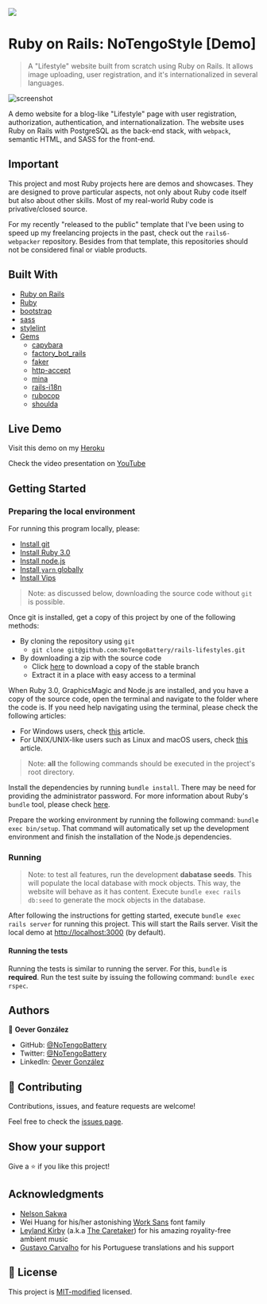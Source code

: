 ![](https://img.shields.io/badge/Microverse-blueviolet)

# Ruby on Rails: NoTengoStyle [Demo]

> A "Lifestyle" website built from scratch using Ruby on Rails. It allows image uploading, user registration, and it's internationalized in several languages.

![screenshot](./doc/screenshot.gif)

A demo website for a blog-like "Lifestyle" page with user registration, authorization, authentication, and internationalization. The website uses Ruby on Rails with PostgreSQL as the back-end stack, with `webpack`, semantic HTML, and SASS for the front-end.

## Important

This project and most Ruby projects here are demos and showcases. They are designed to prove particular aspects, not only about Ruby code itself but also about other skills. Most of my real-world Ruby code is privative/closed source.

For my recently "released to the public" template that I've been using to speed up my freelancing projects in the past, check out the `rails6-webpacker` repository. Besides from that template, this repositories should not be considered final or viable products.

## Built With

-   [Ruby on Rails](https://rubyonrails.org/)
-   [Ruby](https://www.ruby-lang.org/en/)
-   [bootstrap](https://getbootstrap.com/)
-   [sass](https://sass-lang.com/)
-   [stylelint](https://stylelint.io/)
-   [Gems](https://rubygems.org/)
    -   [capybara](https://rubygems.org/gems/capybara/)
    -   [factory_bot_rails](https://rubygems.org/gems/factory_bot_rails/)
    -   [faker](https://rubygems.org/gems/faker/)
    -   [http-accept](https://rubygems.org/gems/http-accept/)
    -   [mina](https://rubygems.org/gems/mina/)
    -   [rails-i18n](https://rubygems.org/gems/rails-i18n/)
    -   [rubocop](https://rubygems.org/gems/rubocop/)
    -   [shoulda](https://rubygems.org/gems/shoulda/)

## Live Demo

Visit this demo on my [Heroku](https://serene-cliffs-85459.herokuapp.com/)

Check the video presentation on [YouTube](https://youtu.be/GATarBv2JLc/)

## Getting Started

### Preparing the local environment

For running this program locally, please:

-   [Install git](https://git-scm.com/book/en/v2/Getting-Started-Installing-Git/)
-   [Install Ruby 3.0](https://www.ruby-lang.org/en/downloads/)
-   [Install node.js](https://nodejs.org/en/download/)
-   [Install `yarn` globally](https://docs.npmjs.com/downloading-and-installing-packages-globally/)
-   [Install Vips](https://github.com/libvips/libvips/)

> Note: as discussed below, downloading the source code without `git` is possible.

Once git is installed, get a copy of this project by one of the following methods:

-   By cloning the repository using `git`
    -   `git clone git@github.com:NoTengoBattery/rails-lifestyles.git`
-   By downloading a zip with the source code
    -   Click [here](https://github.com/NoTengoBattery/rails-lifestyles/archive/refs/heads/main.zip) to download a copy of the stable branch
    -   Extract it in a place with easy access to a terminal

When Ruby 3.0, GraphicsMagic and Node.js are installed, and you have a copy of the source code, open the terminal and navigate to the folder where the code is. If you need help navigating using the terminal, please check the following articles:

-   For Windows users, check [this](https://www.technoloxy.com/tutorials/cmd-navigate-view-run/) article.
-   For UNIX/UNIX-like users such as Linux and macOS users, check [this](https://swcarpentry.github.io/shell-novice/02-filedir/index.html) article.

> Note: **all** the following commands should be executed in the project's root directory.

Install the dependencies by running `bundle install`. There may be need for providing the administrator password. For more information about Ruby's `bundle` tool, please check [here](https://bundler.io/man/bundle-install.1.html).

Prepare the working environment by running the following command: `bundle exec bin/setup`. That command will automatically set up the development environment and finish the installation of the Node.js dependencies.

### Running

> Note: to test all features, run the development **dabatase seeds**. This will populate the local database with mock objects. This way, the website will behave as it has content. Execute `bundle exec rails db:seed` to generate the mock objects in the database.

After following the instructions for getting started, execute `bundle exec rails server` for running this project. This will start the Rails server. Visit the local demo at <http://localhost:3000> (by default).

#### Running the tests

Running the tests is similar to running the server. For this, `bundle` is **required**. Run the test suite by issuing the following command: `bundle exec rspec`.

## Authors

👤 **Oever González**

-   GitHub: [@NoTengoBattery](https://github.com/NoTengoBattery/)
-   Twitter: [@NoTengoBattery](https://twitter.com/NoTengoBattery/)
-   LinkedIn: [Oever González](https://linkedin.com/in/NoTengoBattery/)

## 🤝 Contributing

Contributions, issues, and feature requests are welcome!

Feel free to check the [issues page](https://github.com/NoTengoBattery/rails-lifestyles/issues/).

## Show your support

Give a ⭐️ if you like this project!

## Acknowledgments

-   [Nelson Sakwa](https://www.behance.net/sakwadesignstudio)
-   Wei Huang for his/her astonishing [Work Sans](https://fonts.google.com/specimen/Work+Sans?preview.text_type=custom#about) font family
-   [Leyland Kirby](https://leylandkirby.bandcamp.com/) (a.k.a [The Caretaker](https://thecaretaker.bandcamp.com/)) for his amazing royality-free ambient music
-   [Gustavo Carvalho](https://github.com/gscarv13/) for his Portuguese translations and his support

## 📝 License

This project is [MIT-modified](./LICENSE) licensed.
